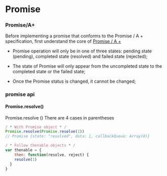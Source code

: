 Promise 
========

### Promise/A+

Before implementing a promise that conforms to the Promise / A + specification, first understand the core of [Promise / A +]()

* Promise operation will only be in one of three states: pending state (pending), completed state (resolved) and failed state (rejected);

* The state of Promise will only appear from the uncompleted state to the completed state or the failed state;
*  Once the Promise status is changed, it cannot be changed;

### promise api

#### Promise.resolve()

Promise.resolve () There are 4 cases in parentheses

```js 
/ * With Promise object * /
Promise.resolve(Promise.resolve(1))
// Promise {state: "resolved", data: 1, callbackQueue: Array(0)}

/ * Follow thenable objects * /
var thenable = {
    then: function(resolve, reject) {
    resolve(1)
  }
}